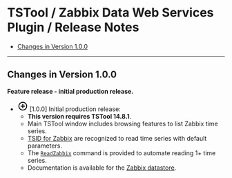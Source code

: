 # TSTool / Zabbix Data Web Services Plugin / Release Notes #

*   [Changes in Version 1.0.0](#changes-in-version-100)

----------

## Changes in Version 1.0.0 ##

**Feature release - initial production release.**

*   ![new](new.png) [1.0.0] Initial production release:
    +   **This version requires TSTool 14.8.1**.
    +   Main TSTool window includes browsing features to list Zabbix time series.
    +   [TSID for Zabbix](../command-ref/TSID/TSID.md) are recognized to read time series with default parameters.
    +   The [`ReadZabbix`](../command-ref/ReadZabbix/ReadZabbix.md) command is provided to automate
        reading 1+ time series.
    +   Documentation is available for the [Zabbix datastore](../datastore-ref/Zabbix/Zabbix.md).
